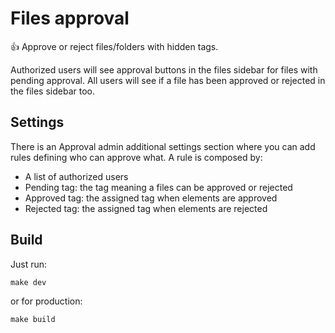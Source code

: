 # Files approval

👍 Approve or reject files/folders with hidden tags.

Authorized users will see approval buttons in the files sidebar for files with pending approval.
All users will see if a file has been approved or rejected in the files sidebar too.

## Settings

There is an Approval admin additional settings section where you can add rules defining who can approve what.
A rule is composed by:
* A list of authorized users
* Pending tag: the tag meaning a files can be approved or rejected
* Approved tag: the assigned tag when elements are approved
* Rejected tag: the assigned tag when elements are rejected


## Build

Just run:
```
make dev
```
or for production:
```
make build
```